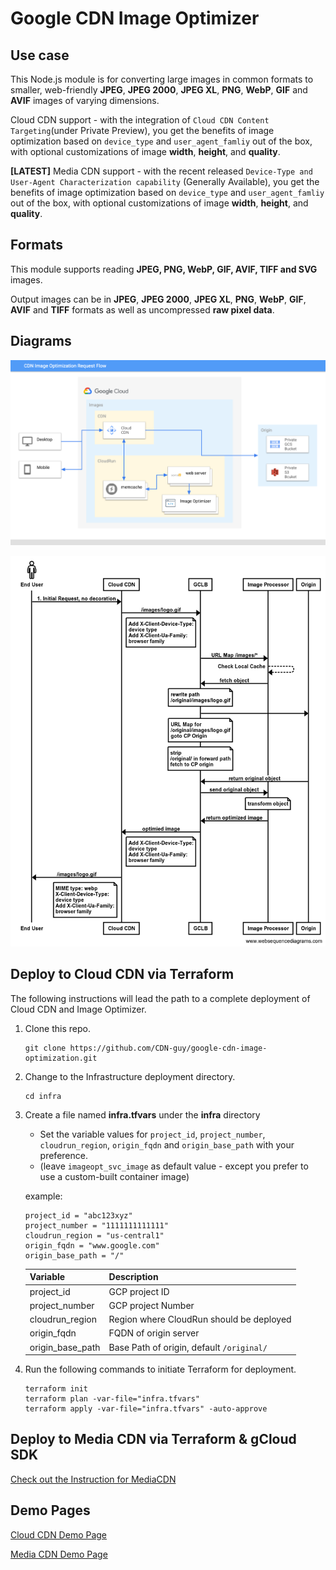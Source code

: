 # Google CDN Image Optimizer

## Use case
This Node.js module is for converting large images in common formats to smaller, web-friendly **JPEG**, **JPEG 2000**, **JPEG XL**, **PNG**, **WebP**, **GIF** and **AVIF** images of varying dimensions.

Cloud CDN support - with the integration of `Cloud CDN Content Targeting`(under Private Preview), you get the benefits of image optimization based on `device_type` and `user_agent_famliy` out of the box, with optional customizations of image **width**, **height**, and **quality**.

**[LATEST]** Media CDN support - with the recent released `Device-Type and User-Agent Characterization capability` (Generally Available), you get the benefits of image optimization based on `device_type` and `user_agent_famliy` out of the box, with optional customizations of image **width**, **height**, and **quality**.

## Formats

This module supports reading **JPEG, PNG, WebP, GIF, AVIF, TIFF and SVG** images.

Output images can be in **JPEG**, **JPEG 2000**, **JPEG XL**, **PNG**, **WebP**, **GIF**, **AVIF** and **TIFF** formats as well as uncompressed **raw pixel data**.

## Diagrams
![Architecture_Diagram](./architecture_diagrams/CDN_ImageOptimization_Architecture_Diagram.png)

![Sequence_Flow_Diagram](./architecture_diagrams/Sequence_Flow_Diagram.png)


## Deploy to Cloud CDN via Terraform
The following instructions will lead the path to a complete deployment of Cloud CDN and Image Optimizer.

1. Clone this repo.
   ```
   git clone https://github.com/CDN-guy/google-cdn-image-optimization.git
   ```

1. Change to the Infrastructure deployment directory.
   ```
   cd infra
   ```


1. Create a file named **infra.tfvars** under the **infra** directory
    - Set the variable values for `project_id`, `project_number`, `cloudrun_region`, `origin_fqdn` and `origin_base_path` with your preference.
    - (leave `imageopt_svc_image` as default value - except you prefer to use a custom-built container image)

    example:

    ```
    project_id = "abc123xyz"
    project_number = "1111111111111"
    cloudrun_region = "us-central1"
    origin_fqdn = "www.google.com"
    origin_base_path = "/"
    ```

    | Variable      | Description |
    | ----------- | ----------- |
    | project_id      | GCP project ID       |
    | project_number   | GCP project Number        |
    | cloudrun_region   | Region where CloudRun should be deployed        |
    | origin_fqdn   | FQDN of origin server        |
    | origin_base_path   | Base Path of origin, default `/original/`        |

1. Run the following commands to initiate Terraform for deployment. 
    ```
    terraform init
    terraform plan -var-file="infra.tfvars"
    terraform apply -var-file="infra.tfvars" -auto-approve
    ```

## Deploy to Media CDN via Terraform & gCloud SDK

[Check out the Instruction for MediaCDN](src/media_cdn.md)

## Demo Pages

[Cloud CDN Demo Page](https://images.thegoogle.cloud/cdn-IO.html)

[Media CDN Demo Page](https://service-extensions.thegoogle.cloud/demo.html)